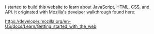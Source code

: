 I started to build this website to learn about JavaScript, HTML, CSS, and API. It originated with Mozilla's develper walkthrough found here:

https://developer.mozilla.org/en-US/docs/Learn/Getting_started_with_the_web
